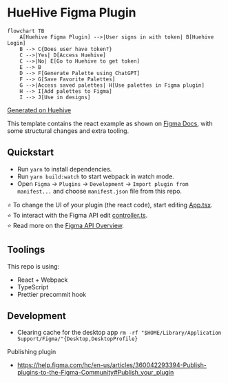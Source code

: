 # HueHive Figma Plugin 

```mermaid
flowchart TB
    A[Huehive Figma Plugin] -->|User signs in with token| B[Huehive Login]
    B --> C{Does user have token?}
    C -->|Yes| D[Access Huehive]
    C -->|No| E[Go to Huehive to get token]
    E --> B
    D --> F[Generate Palette using ChatGPT]
    F --> G[Save Favorite Palettes]
    G -->|Access saved palettes| H[Use palettes in Figma plugin]
    H --> I[Add palettes to Figma]
    I --> J[Use in designs]
```
[Generated on Huehive](https://huehive.co/tools/diagrams)


This template contains the react example as shown on [Figma Docs](https://www.figma.com/plugin-docs/intro/), with some structural changes and extra tooling.

## Quickstart

- Run `yarn` to install dependencies.
- Run `yarn build:watch` to start webpack in watch mode.
- Open `Figma` -> `Plugins` -> `Development` -> `Import plugin from manifest...` and choose `manifest.json` file from this repo.

⭐ To change the UI of your plugin (the react code), start editing [App.tsx](./src/app/components/App.tsx).  
⭐ To interact with the Figma API edit [controller.ts](./src/plugin/controller.ts).  
⭐ Read more on the [Figma API Overview](https://www.figma.com/plugin-docs/api/api-overview/).

## Toolings

This repo is using:

- React + Webpack
- TypeScript
- Prettier precommit hook

## Development
* Clearing cache for the desktop app 
``` rm -rf "$HOME/Library/Application Support/Figma/"{Desktop,DesktopProfile} ```

Publishing plugin 
- https://help.figma.com/hc/en-us/articles/360042293394-Publish-plugins-to-the-Figma-Community#Publish_your_plugin
